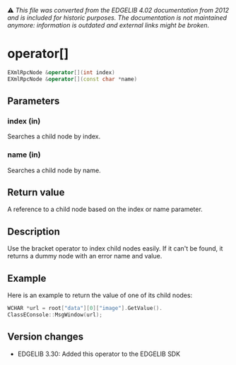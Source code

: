 :warning: _This file was converted from the EDGELIB 4.02 documentation from 2012 and is included for historic purposes. The documentation is not maintained anymore: information is outdated and external links might be broken._

# operator[]


```c++
EXmlRpcNode &operator[](int index) 
EXmlRpcNode &operator[](const char *name)
```

## Parameters
### index (in)
Searches a child node by index.

### name (in)
Searches a child node by name.

## Return value
A reference to a child node based on the index or name parameter.

## Description
Use the bracket operator to index child nodes easily. If it can't be found, it returns a dummy node with an error name and value.

## Example
Here is an example to return the value of one of its child nodes:

```c++
WCHAR *url = root["data"][0]["image"].GetValue(). 
ClassEConsole::MsgWindow(url);
```

## Version changes
- EDGELIB 3.30: Added this operator to the EDGELIB SDK

